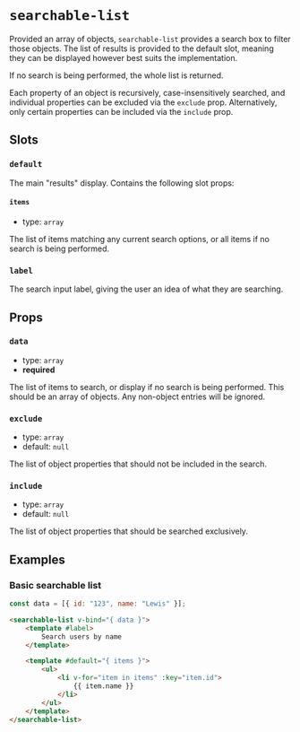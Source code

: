 # `searchable-list`

Provided an array of objects, `searchable-list` provides a search box to filter those objects. The list of results is provided to the default slot, meaning they can be displayed however best suits the implementation.

If no search is being performed, the whole list is returned.

Each property of an object is recursively, case-insensitively searched, and individual properties can be excluded via the `exclude` prop. Alternatively, only certain properties can be included via the `include` prop.

## Slots

### `default`

The main "results" display. Contains the following slot props:

#### `items`

- type: `array`

The list of items matching any current search options, or all items if no search is being performed.

### `label`

The search input label, giving the user an idea of what they are searching.

## Props

### `data`

- type: `array`
- **required**

The list of items to search, or display if no search is being performed. This should be an array of objects. Any non-object entries will be ignored.

### `exclude`

- type: `array`
- default: `null`

The list of object properties that should not be included in the search.

### `include`

- type: `array`
- default: `null`

The list of object properties that should be searched exclusively.

## Examples

### Basic searchable list

```js
const data = [{ id: "123", name: "Lewis" }];
```

```html
<searchable-list v-bind="{ data }">
	<template #label>
		Search users by name
	</template>

	<template #default="{ items }">
		<ul>
			<li v-for="item in items" :key="item.id">
				{{ item.name }}
			</li>
		</ul>
	</template>
</searchable-list>
```
